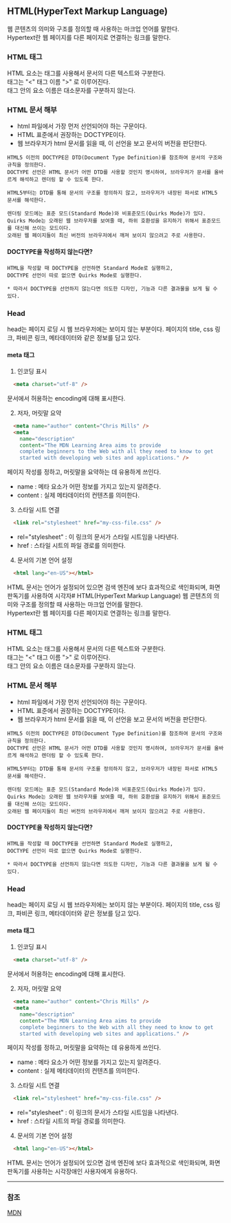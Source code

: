 ## HTML(HyperText Markup Language)
웹 콘텐츠의 의미와 구조를 정의할 때 사용하는 마크업 언어를 말한다.   
Hypertext란 웹 페이지를 다른 페이지로 연결하는 링크를 말한다.

### HTML 태그
HTML 요소는 태그를 사용해서 문서의 다른 텍스트와 구분한다.  
태그는 "<" 태그 이름 ">" 로 이루어진다.  
태그 안의 요소 이름은 대소문자를 구분하지 않는다.  

### HTML 문서 해부
<!DOCTYPE html>
- html 파일에서 가장 먼저 선언되어야 하는 구문이다.
- HTML 표준에서 권장하는 DOCTYPE이다.
- 웹 브라우저가 html 문서를 읽을 때, 이 선언을 보고 문서의 버전을 판단한다.

```
HTML5 이전의 DOCTYPE은 DTD(Document Type Definition)를 참조하여 문서의 구조와 규칙을 정의한다.
DOCTYPE 선언은 HTML 문서가 어떤 DTD를 사용할 것인지 명시하여, 브라우저가 문서를 올바르게 해석하고 렌더링 할 수 있도록 한다.

HTML5부터는 DTD를 통해 문서의 구조를 정의하지 않고, 브라우저가 내장된 파서로 HTML5 문서를 해석한다.

렌더링 모드에는 표준 모드(Standard Mode)와 비표준모드(Quirks Mode)가 있다.
Quirks Mode는 오래된 웹 브라우저를 보여줄 때, 하위 호환성을 유지하기 위해서 표준모드를 대신해 쓰이는 모드이다.
오래된 웹 페이지들이 최신 버전의 브라우저에서 깨져 보이지 않으려고 주로 사용한다.
```

#### DOCTYPE을 작성하지 않는다면?
```
HTML을 작성할 때 DOCTYPE을 선언하면 Standard Mode로 실행하고,
DOCTYPE 선언이 따로 없으면 Quirks Mode로 실행한다.

* 따라서 DOCTYPE을 선언하지 않는다면 의도한 디자인, 기능과 다른 결과물을 보게 될 수 있다.
```

### Head
head는 페이지 로딩 시 웹 브라우저에는 보이지 않는 부분이다.
페이지의 title, css 링크, 파비콘 링크, 메타데이터와 같은 정보를 담고 있다.

#### meta 태그
1. 인코딩 표시
```html
  <meta charset="utf-8" />
```
문서에서 허용하는 encoding에 대해 표시한다.

2. 저자, 머릿말 요약
```html
  <meta name="author" content="Chris Mills" />
  <meta
    name="description"
    content="The MDN Learning Area aims to provide
    complete beginners to the Web with all they need to know to get
    started with developing web sites and applications." />
```
페이지 작성를 정하고, 머릿말을 요약하는 데 유용하게 쓰인다.
- name : 메타 요소가 어떤 정보를 가지고 있는지 알려준다.
- content : 실제 메타데이터의 컨텐츠를 의미한다.

3. 스타일 시트 연결
```html
  <link rel="stylesheet" href="my-css-file.css" />
```
- rel="stylesheet" : 이 링크의 문서가 스타일 시트임을 나타낸다.
- href : 스타일 시트의 파일 경로를 의미한다.

4. 문서의 기본 언어 설정
```html
  <html lang="en-US"></html>
```
HTML 문서는 언어가 설정되어 있으면 검색 엔진에 보다 효과적으로 색인화되며, 화면 판독기를 사용하여 시각자# HTML(HyperText Markup Language)
웹 콘텐츠의 의미와 구조를 정의할 때 사용하는 마크업 언어를 말한다.   
Hypertext란 웹 페이지를 다른 페이지로 연결하는 링크를 말한다.

### HTML 태그
HTML 요소는 태그를 사용해서 문서의 다른 텍스트와 구분한다.  
태그는 "<" 태그 이름 ">" 로 이루어진다.  
태그 안의 요소 이름은 대소문자를 구분하지 않는다.  

### HTML 문서 해부
<!DOCTYPE html>
- html 파일에서 가장 먼저 선언되어야 하는 구문이다.
- HTML 표준에서 권장하는 DOCTYPE이다.
- 웹 브라우저가 html 문서를 읽을 때, 이 선언을 보고 문서의 버전을 판단한다.

```
HTML5 이전의 DOCTYPE은 DTD(Document Type Definition)를 참조하여 문서의 구조와 규칙을 정의한다.
DOCTYPE 선언은 HTML 문서가 어떤 DTD를 사용할 것인지 명시하여, 브라우저가 문서를 올바르게 해석하고 렌더링 할 수 있도록 한다.

HTML5부터는 DTD를 통해 문서의 구조를 정의하지 않고, 브라우저가 내장된 파서로 HTML5 문서를 해석한다.

렌더링 모드에는 표준 모드(Standard Mode)와 비표준모드(Quirks Mode)가 있다.
Quirks Mode는 오래된 웹 브라우저를 보여줄 때, 하위 호환성을 유지하기 위해서 표준모드를 대신해 쓰이는 모드이다.
오래된 웹 페이지들이 최신 버전의 브라우저에서 깨져 보이지 않으려고 주로 사용한다.
```

#### DOCTYPE을 작성하지 않는다면?
```
HTML을 작성할 때 DOCTYPE을 선언하면 Standard Mode로 실행하고,
DOCTYPE 선언이 따로 없으면 Quirks Mode로 실행한다.

* 따라서 DOCTYPE을 선언하지 않는다면 의도한 디자인, 기능과 다른 결과물을 보게 될 수 있다.
```

### Head
head는 페이지 로딩 시 웹 브라우저에는 보이지 않는 부분이다.
페이지의 title, css 링크, 파비콘 링크, 메타데이터와 같은 정보를 담고 있다.

#### meta 태그
1. 인코딩 표시
```html
  <meta charset="utf-8" />
```
문서에서 허용하는 encoding에 대해 표시한다.

2. 저자, 머릿말 요약
```html
  <meta name="author" content="Chris Mills" />
  <meta
    name="description"
    content="The MDN Learning Area aims to provide
    complete beginners to the Web with all they need to know to get
    started with developing web sites and applications." />
```
페이지 작성를 정하고, 머릿말을 요약하는 데 유용하게 쓰인다.
- name : 메타 요소가 어떤 정보를 가지고 있는지 알려준다.
- content : 실제 메타데이터의 컨텐츠를 의미한다.

3. 스타일 시트 연결
```html
  <link rel="stylesheet" href="my-css-file.css" />
```
- rel="stylesheet" : 이 링크의 문서가 스타일 시트임을 나타낸다.
- href : 스타일 시트의 파일 경로를 의미한다.

4. 문서의 기본 언어 설정
```html
  <html lang="en-US"></html>
```
HTML 문서는 언어가 설정되어 있으면 검색 엔진에 보다 효과적으로 색인화되며, 화면 판독기를 사용하는 시각장애인 사용자에게 유용하다.




----
### 참조
[MDN](https://developer.mozilla.org/ko/docs/Learn_web_development/Core/Structuring_content)

